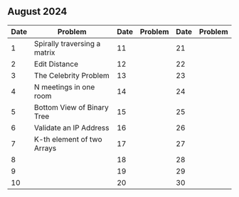 ## August 2024

| Date | Problem                      | Date | Problem | Date | Problem |
| ---- | ---------------------------- | ---- | ------- | ---- | ------- |
| 1    | Spirally traversing a matrix | 11   |         | 21   |         |
| 2    | Edit Distance                | 12   |         | 22   |         |
| 3    | The Celebrity Problem        | 13   |         | 23   |         |
| 4    | N meetings in one room       | 14   |         | 24   |         |
| 5    | Bottom View of Binary Tree   | 15   |         | 25   |         |
| 6    | Validate an IP Address       | 16   |         | 26   |         |
| 7    | K-th element of two Arrays   | 17   |         | 27   |         |
| 8    |                              | 18   |         | 28   |         |
| 9    |                              | 19   |         | 29   |         |
| 10   |                              | 20   |         | 30   |         |
